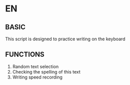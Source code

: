 EN
==

BASIC
--

This script is designed to practice writing on the keyboard

FUNCTIONS
--
1. Random text selection
2. Checking the spelling of this text
3. Writing speed recording
